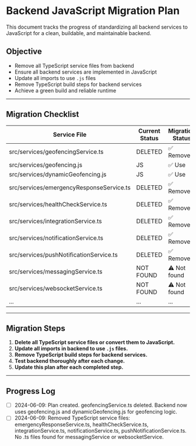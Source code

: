 # Backend JavaScript Migration Plan

This document tracks the progress of standardizing all backend services to JavaScript for a clean, buildable, and maintainable backend.

## Objective
- Remove all TypeScript service files from backend
- Ensure all backend services are implemented in JavaScript
- Update all imports to use `.js` files
- Remove TypeScript build steps for backend services
- Achieve a green build and reliable runtime

---

## Migration Checklist

| Service File                        | Current Status | Migration Status | Notes |
|-------------------------------------|---------------|------------------|-------|
| src/services/geofencingService.ts   | DELETED       | ✅ Removed       | Placeholder, now deleted |
| src/services/geofencing.js          | JS            | ✅ Use           | Production-ready |
| src/services/dynamicGeofencing.js   | JS            | ✅ Use           | Production-ready |
| src/services/emergencyResponseService.ts | DELETED  | ✅ Removed       | Referenced deleted geofencingService.ts |
| src/services/healthCheckService.ts  | DELETED       | ✅ Removed       | Migrated to JS or removed |
| src/services/integrationService.ts  | DELETED       | ✅ Removed       | Migrated to JS or removed |
| src/services/notificationService.ts | DELETED       | ✅ Removed       | Migrated to JS or removed |
| src/services/pushNotificationService.ts | DELETED   | ✅ Removed       | Migrated to JS or removed |
| src/services/messagingService.ts    | NOT FOUND     | ⚠️ Not found     | No .ts file present |
| src/services/websocketService.ts    | NOT FOUND     | ⚠️ Not found     | No .ts file present |
| ...                                 | ...           | ...              | ...   |

---

## Migration Steps

1. **Delete all TypeScript service files or convert them to JavaScript.**
2. **Update all imports in backend to use `.js` files.**
3. **Remove TypeScript build steps for backend services.**
4. **Test backend thoroughly after each change.**
5. **Update this plan after each completed step.**

---

## Progress Log

- [ ] 2024-06-09: Plan created. geofencingService.ts deleted. Backend now uses geofencing.js and dynamicGeofencing.js for geofencing logic.
- [ ] 2024-06-09: Removed TypeScript service files: emergencyResponseService.ts, healthCheckService.ts, integrationService.ts, notificationService.ts, pushNotificationService.ts. No .ts files found for messagingService or websocketService. 